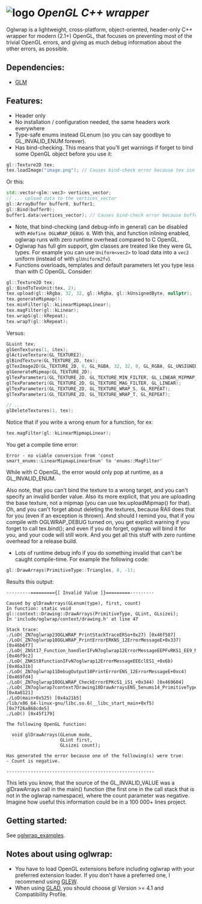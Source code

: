 ![logo](logo.png) *OpenGL C++ wrapper*
===

Oglwrap is a lightweight, cross-platform, object-oriented, header-only C++ wrapper for modern (2.1+) OpenGL, that focuses on preventing most of the trivial OpenGL errors, and giving as much debug information about the other errors, as possible.

Dependencies:
-------------
* [GLM](https://github.com/g-truc/glm)

Features:
---------
* Header only
* No installation / configuration needed, the same headers work everywhere
* Type-safe enums instead GLenum (so you can say goodbye to GL_INVALID_ENUM forever).
* Has bind-checking. This means that you'll get warnings if forget to bind some OpenGL object before you use it:
```c++
gl::Texture2D tex;
tex.loadImage("image.png"); // Causes bind-check error because tex isn't bound.
```
Or this:
```c++
std::vector<glm::vec3> vertices_vector;
// ... upload data to the vertices_vector
gl::ArrayBuffer buffer0, buffer1;
gl::Bind(buffer0);
buffer1.data(vertices_vector); // Causes bind-check error because buffer0 is bound, but the function is called through buffer1.
```
* Note, that bind-checking (and debug-info in general) can be disabled with ```#define OGLWRAP_DEBUG 0```. With this, and function inlining enabled, oglwrap runs with zero runtime overhead compared to C OpenGL.
* Oglwrap has full glm support, glm classes are treated like they were GL types. For example you can use `Uniform<vec2>` to load data into a `vec2` uniform (instead of with `glUniform2fv`).
* Functions overloads, templates and default parameters let you type less than with C OpenGL. Consider:
```c++
gl::Texture2D tex;
gl::BindToTexUnit(tex, 2);
tex.upload(gl::kRgba, 32, 32, gl::kRgba, gl::kUnsignedByte, nullptr);
tex.generateMipmap();
tex.minFilter(gl::kLinearMipmapLinear);
tex.magFilter(gl::kLinear);
tex.wrapS(gl::kRepeat);
tex.wrapT(gl::kRepeat);
```
Versus:
```c++
GLuint tex;
glGenTextures(1, &tex);
glActiveTexture(GL_TEXTURE2);
glBindTexture(GL_TEXTURE_2D, tex);
glTexImage2D(GL_TEXTURE_2D, 0, GL_RGBA, 32, 32, 0, GL_RGBA, GL_UNSIGNED_BYTE, nullptr);
glGenerateMipmap(GL_TEXTURE_2D);
glTexParameteri(GL_TEXTURE_2D, GL_TEXTURE_MIN_FILTER, GL_LINEAR_MIPMAP_LINEAR);
glTexParameteri(GL_TEXTURE_2D, GL_TEXTURE_MAG_FILTER, GL_LINEAR);
glTexParameteri(GL_TEXTURE_2D, GL_TEXTURE_WRAP_S, GL_REPEAT);
glTexParameteri(GL_TEXTURE_2D, GL_TEXTURE_WRAP_T, GL_REPEAT);

// ...
glDeleteTextures(1, tex);
```

Notice that if you write a wrong enum for a function, for ex:
```c++
tex.magFilter(gl::kLinearMipmapLinear);
```
You get a compile time error:
```
Error - no viable conversion from 'const smart_enums::LinearMipmapLinearEnum' to 'enums::MagFilter'
```
While with C OpenGL, the error would only pop at runtime, as a GL_INVALID_ENUM.

Also note, that you can't bind the texture to a wrong target, and you can't
specify an invalid border value. Also its more explicit, that you are uploading the base texture, not a mipmap (you can use tex.uploadMipmap() for that). Oh, and you can't forget about deleting the textures, because RAII
does that for you (even if an exception is thrown). And should I remind you,
that if you compile with OGLWRAP_DEBUG turned on, you get explicit warning
if you forget to call tex.bind(); and even if you do forget, oglwrap will bind
it for you, and your code will still work. And you get all this stuff with zero runtime overhead for a release build.

* Lots of runtime debug info if you do something invalid that can't be caught compile-time. For example the following code:
```c++
gl::DrawArrays(PrimitiveType::Triangles, 0, -1);
```
Results this output:
```
---------========={[ Invalid Value ]}=========---------

Caused by glDrawArrays(GLenum(type), first, count)
In function: static void gl::context::Drawing::DrawArrays(PrimitiveType, GLint, GLsizei);
In 'include/oglwrap/context/drawing.h' at line 47

Stack trace:
./LoD(_ZN7oglwrap23OGLWRAP_PrintStackTraceERSo+0x27) [0x46f587]
./LoD(_ZN7oglwrap18OGLWRAP_PrintErrorERKNS_12ErrorMessageE+0x337) [0x46b6f7]
./LoD(_ZNSt17_Function_handlerIFvN7oglwrap12ErrorMessageEEPFvRKS1_EE9_M_invokeERKSt9_Any_dataS1_+0x32) [0x46f9c2]
./LoD(_ZNKSt8functionIFvN7oglwrap12ErrorMessageEEEclES1_+0x6b) [0x46a31b]
./LoD(_ZN7oglwrap11DebugOutput10PrintErrorENS_12ErrorMessageE+0xc4) [0x469fd4]
./LoD(_ZN7oglwrap18OGLWRAP_CheckErrorEPKcS1_iS1_+0x344) [0x469604]
./LoD(_ZN7oglwrap7context7Drawing10DrawArraysENS_5enums14_PrimitiveType13PrimitiveTypeEii+0x41) [0x4a0121]
./LoD(main+0x525) [0x4a21b5]
/lib/x86_64-linux-gnu/libc.so.6(__libc_start_main+0xf5) [0x7f26a868cde5]
./LoD() [0x45f179]

The following OpenGL function:

  void glDrawArrays(GLenum mode,
                    GLint first,
                    GLsizei count);

Has generated the error because one of the following(s) were true:
- Count is negative.

-------------------------------------------------------
```

This lets you know, that the source of the GL_INVALID_VALUE was a glDrawArrays call in the main() function (the first one in the call stack that is not in the oglwrap namespace), where the count parameter was negative. Imagine how useful this information could be in a 100 000+ lines project.

Getting started:
---------------

See [oglwrap_examples](https://github.com/Tomius/oglwrap_examples).


Notes about using oglwrap:
-------------
- You have to load OpenGL extensions before including oglwrap with your preferred extension loader. If you don't have a preferred one, I recommend using [GLEW](https://github.com/nigels-com/glew).
- When using [GLAD](https://glad.dav1d.de/), you should choose gl Version >= 4.1 and Compatibility Profile.
